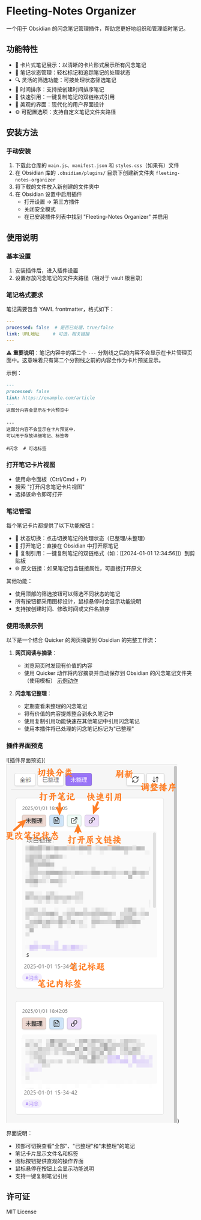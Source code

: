 # Fleeting-Notes Organizer

一个用于 Obsidian 的闪念笔记管理插件，帮助您更好地组织和管理临时笔记。

## 功能特性

- 📝 卡片式笔记展示：以清晰的卡片形式展示所有闪念笔记
- 🔄 笔记状态管理：轻松标记和追踪笔记的处理状态
- 🔍 灵活的筛选功能：可按处理状态筛选笔记
- 📅 时间排序：支持按创建时间排序笔记
- 🎨 快速引用：一键复制笔记的双链格式引用
- 🎨 美观的界面：现代化的用户界面设计
- ⚙️ 可配置选项：支持自定义笔记文件夹路径

## 安装方法

### 手动安装
1. 下载此仓库的 `main.js`、`manifest.json` 和 `styles.css`（如果有）文件
2. 在 Obsidian 库的 `.obsidian/plugins/` 目录下创建新文件夹 `fleeting-notes-organizer`
3. 将下载的文件放入新创建的文件夹中
4. 在 Obsidian 设置中启用插件
   - 打开设置 -> 第三方插件
   - 关闭安全模式
   - 在已安装插件列表中找到 "Fleeting-Notes Organizer" 并启用

## 使用说明

### 基本设置
1. 安装插件后，进入插件设置
2. 设置存放闪念笔记的文件夹路径（相对于 vault 根目录）

### 笔记格式要求
笔记需要包含 YAML frontmatter，格式如下：
```yaml
---
processed: false  # 是否已处理，true/false
link: URL地址     # 可选，相关链接
---
```

⚠️ **重要说明**：笔记内容中的第二个 `---` 分割线之后的内容不会显示在卡片管理页面中。这意味着只有第二个分割线之前的内容会作为卡片预览显示。

示例：
```markdown
---
processed: false
link: https://example.com/article
---
这部分内容会显示在卡片预览中

---
这部分内容不会显示在卡片预览中，
可以用于存放详细笔记、标签等

#闪念  # 可选标签
```

### 打开笔记卡片视图
- 使用命令面板（Ctrl/Cmd + P）
- 搜索 "打开闪念笔记卡片视图"
- 选择该命令即可打开

### 笔记管理
每个笔记卡片都提供了以下功能按钮：
- 📝 状态切换：点击切换笔记的处理状态（已整理/未整理）
- 📄 打开笔记：直接在 Obsidian 中打开原笔记
- 🔗 复制引用：一键复制笔记的双链格式（如：[[2024-01-01 12:34:56]]）到剪贴板
- 🌐 原文链接：如果笔记包含链接属性，可直接打开原文

其他功能：
- 使用顶部的筛选按钮可以筛选不同状态的笔记
- 所有按钮都采用图标设计，鼠标悬停时会显示功能说明
- 支持按创建时间、修改时间或文件名排序

### 使用场景示例

以下是一个结合 Quicker 的网页摘录到 Obsidian 的完整工作流：

1. **网页阅读与摘录**：
   - 浏览网页时发现有价值的内容
   - 使用 Quicker 动作将内容摘录并自动保存到 Obsidian 的闪念笔记文件夹（使用模板） [示例动作](https://getquicker.net/Sharedaction?code=301fa09c-ee9c-4bdb-f227-08dd2a577f35)

2. **闪念笔记整理**：
   - 定期查看未整理的闪念笔记
   - 将有价值的内容提炼整合到永久笔记中
   - 使用复制引用功能快速在其他笔记中引用闪念笔记
   - 使用本插件将已处理的闪念笔记标记为"已整理"

### 插件界面预览

![插件界面预览](![alt text](image.png))

界面说明：
- 顶部可切换查看"全部"、"已整理"和"未整理"的笔记
- 笔记卡片显示文件名和标签
- 图标按钮提供直观的操作界面
- 鼠标悬停在按钮上会显示功能说明
- 支持一键复制笔记引用

## 许可证

MIT License 